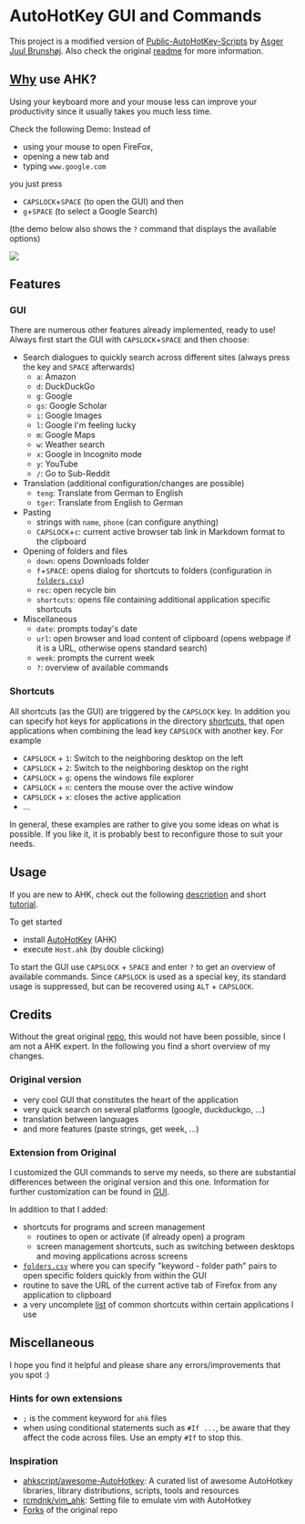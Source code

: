 # AutoHotKey GUI and Commands

This project is a modified version of [Public-AutoHotKey-Scripts](https://github.com/plul/Public-AutoHotKey-Scripts) by [Asger Juul Brunshøj](https://github.com/plul).
Also check the original [readme](/Miscellaneous/README_original.md) for more information.

## [Why](https://www.lifehack.org/articles/featured/10-ways-to-use-autohotkey-to-rock-your-keyboard.html) use AHK? 

Using your keyboard more and your mouse less can improve your productivity since it usually takes you much less time.

Check the following Demo: Instead of 
- using your mouse to open FireFox, 
- opening a new tab and 
- typing `www.google.com`

you just press 
- `CAPSLOCK`+`SPACE` (to open the GUI) and then
- `g`+`SPACE` (to select a Google Search)

(the demo below also shows the `?` command that displays the available options) 

<img src="./img/presentation.gif">


## Features

### GUI
There are numerous other features already implemented, ready to use! 
Always first start the GUI with `CAPSLOCK`+`SPACE` and then choose:
- Search dialogues to quickly search across different sites (always press the key and `SPACE` afterwards)
    - `a`: Amazon
    - `d`: DuckDuckGo
    - `g`: Google
    - `gs`: Google Scholar
    - `i`: Google Images
    - `l`: Google I'm feeling lucky
    - `m`: Google Maps
    - `w`: Weather search
    - `x`: Google in Incognito mode
    - `y`: YouTube
    - `/`: Go to Sub-Reddit
- Translation (additional configuration/changes are possible)
    - `teng`: Translate from German to English
    - `tger`: Translate from English to German
- Pasting 
    - strings with `name`, `phone` (can configure anything)
    - `CAPSLOCK`+`c`: current active browser tab link in Markdown format to the clipboard  
- Opening of folders and files
    - `down`: opens Downloads folder
    - `f`+`SPACE`: opens dialog for shortcuts to folders (configuration in [`folders.csv`](/Miscellaneous/folders.csv))
    - `rec`: open recycle bin
    - `shortcuts`: opens file containing additional application specific shortcuts
- Miscellaneous
    - `date`: prompts today's date
    - `url`: open browser and load content of clipboard (opens webpage if it is a URL, otherwise opens standard search)
    - `week`: prompts the current week
    - `?`: overview of available commands


### Shortcuts
All shortcuts (as the GUI) are triggered by the `CAPSLOCK` key.
In addition you can specify hot keys for applications in the directory [shortcuts](./shortcuts), that open applications when combining the lead key `CAPSLOCK` with another key.
For example 
- `CAPSLOCK` + `1`: Switch to the neighboring desktop on the left
- `CAPSLOCK` + `2`: Switch to the neighboring desktop on the right
- `CAPSLOCK` + `g`: opens the windows file explorer
- `CAPSLOCK` + `n`: centers the mouse over the active window
- `CAPSLOCK` + `x`: closes the active application
- ...

In general, these examples are rather to give you some ideas on what is possible.
If you like it, it is probably best to reconfigure those to suit your needs.


## Usage

If you are new to AHK, check out the following [description](https://en.wikipedia.org/wiki/AutoHotkey) and short [tutorial](https://www.autohotkey.com/docs/Tutorial.htm).

To get started
- install [AutoHotKey](https://autohotkey.com/download/) (AHK)
- execute `Host.ahk` (by double clicking)

To start the GUI use `CAPSLOCK` + `SPACE` and enter `?` to get an overview of available commands.
Since `CAPSLOCK` is used as a special key, its standard usage is suppressed, but can be recovered using `ALT` + `CAPSLOCK`.

## Credits
Without the great original [repo](https://github.com/plul/Public-AutoHotKey-Scripts), this would not have been possible, since I am not a AHK expert.
In the following you find a short overview of my changes.
### Original version
- very cool GUI that constitutes the heart of the application
- very quick search on several platforms (google, duckduckgo, ...)
- translation between languages
- and more features (paste strings, get week, ...)

### Extension from Original
I customized the GUI commands to serve my needs, so there are substantial differences between the original version and this one. 
Information for further customization can be found in [GUI](./GUI).

In addition to that I added:
- shortcuts for programs and screen management
    - routines to open or activate (if already open) a program
    - screen management shortcuts, such as switching between desktops and moving applications across screens
- [`folders.csv`](./Miscellaneous/folders.csv) where you can specify "keyword - folder path" pairs to open specific folders quickly from within the GUI
- routine to save the URL of the current active tab of Firefox from any application to clipboard
- a very uncomplete [list](./Miscellaneous/Shortcuts.md) of common shortcuts within certain applications I use


## Miscellaneous
I hope you find it helpful and please share any errors/improvements that you spot :)

### Hints for own extensions
- `;` is the comment keyword for `ahk` files
- when using conditional statements such as `#If ...`, be aware that they affect the code across files. Use an empty `#If` to stop this.


### Inspiration
- [ahkscript/awesome-AutoHotkey](https://github.com/ahkscript/awesome-AutoHotkey): A curated list of awesome AutoHotkey libraries, library distributions, scripts, tools and resources
- [rcmdnk/vim_ahk](https://github.com/rcmdnk/vim_ahk): Setting file to emulate vim with AutoHotkey 
- [Forks](https://github.com/plul/Public-AutoHotKey-Scripts/network/members) of the original repo